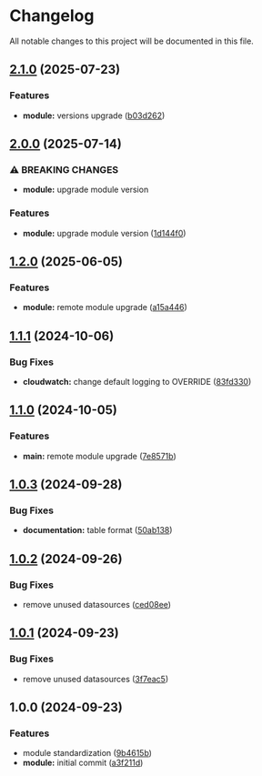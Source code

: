 # Changelog

All notable changes to this project will be documented in this file.

## [2.1.0](https://gitlab.com/espinlabs/gocloud/infrastructure-engine/global-modules/project/modules/aws/wrapper_ecs/compare/v2.0.0...v2.1.0) (2025-07-23)

### Features

* **module:** versions upgrade ([b03d262](https://gitlab.com/espinlabs/gocloud/infrastructure-engine/global-modules/project/modules/aws/wrapper_ecs/commit/b03d2623506a22547247beccf2b92ee7436ecd20))

## [2.0.0](https://gitlab.com/espinlabs/gocloud/infrastructure-engine/global-modules/project/modules/aws/wrapper_ecs/compare/v1.2.0...v2.0.0) (2025-07-14)

### ⚠ BREAKING CHANGES

* **module:** upgrade module version

### Features

* **module:** upgrade module version ([1d144f0](https://gitlab.com/espinlabs/gocloud/infrastructure-engine/global-modules/project/modules/aws/wrapper_ecs/commit/1d144f0e735ad79ae1fdceed5dc92098f499c1c5))

## [1.2.0](https://gitlab.com/espinlabs/gocloud/infrastructure-engine/global-modules/project/modules/aws/wrapper_ecs/compare/v1.1.1...v1.2.0) (2025-06-05)

### Features

* **module:** remote module upgrade ([a15a446](https://gitlab.com/espinlabs/gocloud/infrastructure-engine/global-modules/project/modules/aws/wrapper_ecs/commit/a15a4460da20a6246ef687dfff2adfd6c5c48618))

## [1.1.1](https://gitlab.com/espinlabs/gocloud/infrastructure-engine/global-modules/project/modules/aws/wrapper_ecs/compare/v1.1.0...v1.1.1) (2024-10-06)

### Bug Fixes

* **cloudwatch:** change default logging to OVERRIDE ([83fd330](https://gitlab.com/espinlabs/gocloud/infrastructure-engine/global-modules/project/modules/aws/wrapper_ecs/commit/83fd33048916f4fcb8e85e8242d4d6ba90f2cb29))

## [1.1.0](https://gitlab.com/espinlabs/gocloud/infrastructure-engine/global-modules/project/modules/aws/wrapper_ecs/compare/v1.0.3...v1.1.0) (2024-10-05)

### Features

* **main:** remote module upgrade ([7e8571b](https://gitlab.com/espinlabs/gocloud/infrastructure-engine/global-modules/project/modules/aws/wrapper_ecs/commit/7e8571b085994e5bae4d54e2c5bc6772076cdd62))

## [1.0.3](https://gitlab.com/espinlabs/gocloud/infrastructure-engine/global-modules/project/modules/aws/wrapper_ecs/compare/v1.0.2...v1.0.3) (2024-09-28)

### Bug Fixes

* **documentation:** table format ([50ab138](https://gitlab.com/espinlabs/gocloud/infrastructure-engine/global-modules/project/modules/aws/wrapper_ecs/commit/50ab13813830b3adeace32e1c9579e30fea4b546))

## [1.0.2](https://gitlab.com/espinlabs/gocloud/infrastructure-engine/global-modules/project/modules/aws/wrapper_ecs/compare/v1.0.1...v1.0.2) (2024-09-26)

### Bug Fixes

* remove unused datasources ([ced08ee](https://gitlab.com/espinlabs/gocloud/infrastructure-engine/global-modules/project/modules/aws/wrapper_ecs/commit/ced08eec447ef1160e483959c452bcdc16af2b83))

## [1.0.1](https://gitlab.com/espinlabs/gocloud/infrastructure-engine/global-modules/project/modules/aws/wrapper_ecs/compare/v1.0.0...v1.0.1) (2024-09-23)

### Bug Fixes

* remove unused datasources ([3f7eac5](https://gitlab.com/espinlabs/gocloud/infrastructure-engine/global-modules/project/modules/aws/wrapper_ecs/commit/3f7eac5bdeea7f09d27054eec79c97b663474970))

## 1.0.0 (2024-09-23)

### Features

* module standardization ([9b4615b](https://gitlab.com/espinlabs/gocloud/infrastructure-engine/global-modules/project/modules/aws/wrapper_ecs/commit/9b4615b880c9e750a3a64c04d48b68400f564829))
* **module:** initial commit ([a3f211d](https://gitlab.com/espinlabs/gocloud/infrastructure-engine/global-modules/project/modules/aws/wrapper_ecs/commit/a3f211dab4b85d618803b8319927337aee65a5e0))
